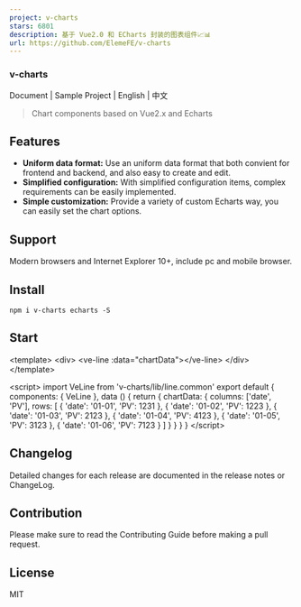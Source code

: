 ```yaml
---
project: v-charts
stars: 6801
description: 基于 Vue2.0 和 ECharts 封装的图表组件📈📊
url: https://github.com/ElemeFE/v-charts
---
```


### v-charts

Document | Sample Project | English | 中文

> Chart components based on Vue2.x and Echarts

Features
--------

-   **Uniform data format:** Use an uniform data format that both convient for frontend and backend, and also easy to create and edit.
-   **Simplified configuration:** With simplified configuration items, complex requirements can be easily implemented.
-   **Simple customization:** Provide a variety of custom Echarts way, you can easily set the chart options.

Support
-------

Modern browsers and Internet Explorer 10+, include pc and mobile browser.

Install
-------

```
npm i v-charts echarts -S
```

Start
-----

<template\>
  <div\>
    <ve-line :data\="chartData"\></ve-line\>
  </div\>
</template\>

<script\>
import VeLine from 'v-charts/lib/line.common'
export default {
  components: { VeLine },
  data () {
    return {
      chartData: {
        columns: \['date', 'PV'\],
        rows: \[
          { 'date': '01-01', 'PV': 1231 },
          { 'date': '01-02', 'PV': 1223 },
          { 'date': '01-03', 'PV': 2123 },
          { 'date': '01-04', 'PV': 4123 },
          { 'date': '01-05', 'PV': 3123 },
          { 'date': '01-06', 'PV': 7123 }
        \]
      }
    }
  }
}
</script\>

Changelog
---------

Detailed changes for each release are documented in the release notes or ChangeLog.

Contribution
------------

Please make sure to read the Contributing Guide before making a pull request.

License
-------

MIT
